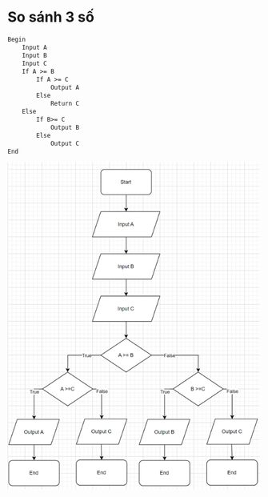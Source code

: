 # So sánh 3 số
```
Begin
	Input A
	Input B
	Input C
	If A >= B
		If A >= C
			Output A
		Else 
			Return C
	Else
		If B>= C
			Output B
		Else
			Output C
End
```
![So Sanh](./so_sanh_3_so_flowchart.png)